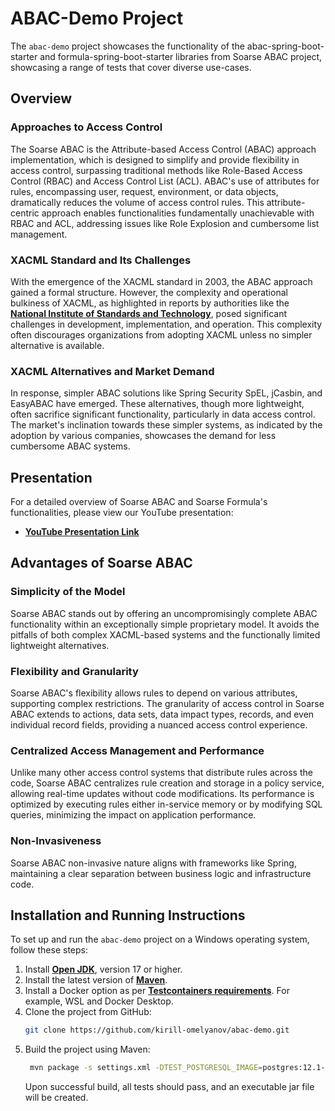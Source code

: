 # ABAC-Demo Project

The `abac-demo` project showcases the functionality of the abac-spring-boot-starter and formula-spring-boot-starter libraries from Soarse ABAC project, showcasing a range of tests that cover diverse use-cases.


## Overview

### Approaches to Access Control

The Soarse ABAC is the Attribute-based Access Control (ABAC) approach implementation, which is designed to simplify and provide flexibility in access
control, surpassing traditional methods like Role-Based Access Control (RBAC) and Access Control List (ACL). ABAC's use of attributes for rules,
encompassing user, request, environment, or data objects, dramatically reduces the volume of access control rules. This attribute-centric approach
enables functionalities fundamentally unachievable with RBAC and ACL, addressing issues like Role Explosion and cumbersome list management.

### XACML Standard and Its Challenges

With the emergence of the XACML standard in 2003, the ABAC approach gained a formal structure. However, the complexity and operational bulkiness of
XACML, as highlighted in reports by authorities like the **[National Institute of Standards and Technology](https://nvlpubs.nist.gov/nistpubs/specialpublications/NIST.sp.800-162.pdf)**, posed significant challenges in development,
implementation, and operation. This complexity often discourages organizations from adopting XACML unless no simpler alternative is available.

### XACML Alternatives and Market Demand

In response, simpler ABAC solutions like Spring Security SpEL, jCasbin, and EasyABAC have emerged. These alternatives, though more lightweight, often
sacrifice significant functionality, particularly in data access control. The market's inclination towards these simpler systems, as indicated by the
adoption by various companies, showcases the demand for less cumbersome ABAC systems.

## Presentation
For a detailed overview of Soarse ABAC and Soarse Formula's functionalities, please view our YouTube presentation:
- **[YouTube Presentation Link](https://youtu.be/H_C7lUaVlX4)**

## Advantages of Soarse ABAC

### Simplicity of the Model

Soarse ABAC stands out by offering an uncompromisingly complete ABAC functionality within an exceptionally simple proprietary model. It avoids the
pitfalls of both complex XACML-based systems and the functionally limited lightweight alternatives.

### Flexibility and Granularity

Soarse ABAC's flexibility allows rules to depend on various attributes, supporting complex restrictions. The granularity of access control in Soarse ABAC
extends to actions, data sets, data impact types, records, and even individual record fields, providing a nuanced access control experience.

### Centralized Access Management and Performance

Unlike many other access control systems that distribute rules across the code, Soarse ABAC centralizes rule creation and storage in a policy service, allowing
real-time updates without code modifications. Its performance is optimized by executing rules either in-service memory or by modifying SQL queries,
minimizing the impact on application performance.

### Non-Invasiveness

Soarse ABAC non-invasive nature aligns with frameworks like Spring, maintaining a clear separation between business logic and infrastructure code.




## Installation and Running Instructions

To set up and run the `abac-demo` project on a Windows operating system, follow these steps:

1. Install **[Open JDK](https://openjdk.org/)**, version 17 or higher.
2. Install the latest version of **[Maven](https://maven.apache.org/)**.
3. Install a Docker option as per **[Testcontainers requirements](https://www.testcontainers.org/supported_docker_environment/)**. For example, WSL
   and Docker Desktop.
4. Clone the project from GitHub:
   ```bash
   git clone https://github.com/kirill-omelyanov/abac-demo.git
   ```
5. Build the project using Maven:
   ```bash
    mvn package -s settings.xml -DTEST_POSTGRESQL_IMAGE=postgres:12.1-alpine
   ```
   Upon successful build, all tests should pass, and an executable jar file will be created.
